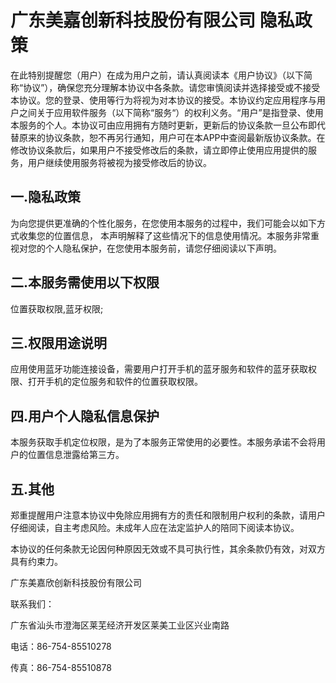 
# 广东美嘉创新科技股份有限公司 隐私政策
在此特别提醒您（用户）在成为用户之前，请认真阅读本《用户协议》（以下简称“协议”），确保您充分理解本协议中各条款。请您审慎阅读并选择接受或不接受本协议。您的登录、使用等行为将视为对本协议的接受。本协议约定应用程序与用户之间关于应用软件服务（以下简称“服务“）的权利义务。“用户”是指登录、使用本服务的个人。本协议可由应用拥有方随时更新，更新后的协议条款一旦公布即代替原来的协议条款，恕不再另行通知，用户可在本APP中查阅最新版协议条款。在修改协议条款后，如果用户不接受修改后的条款，请立即停止使用应用提供的服务，用户继续使用服务将被视为接受修改后的协议。

## 一.隐私政策
    
为向您提供更准确的个性化服务，在您使用本服务的过程中，我们可能会以如下方式收集您的位置信息， 本声明解释了这些情况下的信息使用情况。本服务非常重视对您的个人隐私保护，在您使用本服务前，请您仔细阅读以下声明。
    
## 二.本服务需使用以下权限
    
位置获取权限,蓝牙权限;
    
## 三.权限用途说明
    
应用使用蓝牙功能连接设备，需要用户打开手机的蓝牙服务和软件的蓝牙获取权限、打开手机的定位服务和软件的位置获取权限。 
    
## 四.用户个人隐私信息保护
    
本服务获取手机定位权限，是为了本服务正常使用的必要性。本服务承诺不会将用户的位置信息泄露给第三方。
    
## 五.其他
    
郑重提醒用户注意本协议中免除应用拥有方的责任和限制用户权利的条款，请用户仔细阅读，自主考虑风险。未成年人应在法定监护人的陪同下阅读本协议。
    
本协议的任何条款无论因何种原因无效或不具可执行性，其余条款仍有效，对双方具有约束力。

广东美嘉欣创新科技股份有限公司

联系我们：

广东省汕头市澄海区莱芜经济开发区莱美工业区兴业南路

电话：86-754-85510278

传真：86-754-85510878

